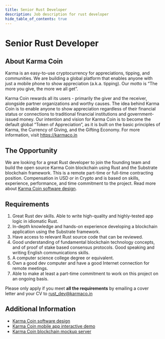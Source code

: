 ```yaml
---
title: Senior Rust Developer
description: Job description for rust developer
hide_table_of_contents: true
---
```


# Senior Rust Developer

## About Karma Coin
<p>Karma is an easy-to-use cryptocurrency for appreciations, tipping, and communities. We are building a global platform that enables anyone with just a mobile phone to show appreciation (a.k.a. tipping). Our motto is “The more you give, the more we all get”.</p>

<p>Karma Coin rewards all its users - primarily the giver and the receiver, alongside partner organizations and worthy causes. The idea behind Karma Coin is to enable anyone to show appreciation regardless of their financial status or connections to traditional financial institutions and government-issued money. Our intention and vision for Karma Coin is to become the default global “Token of Appreciation”, as it is built on the basic principles of Karma, the Currency of Giving, and the Gifting Economy. For more information, visit <a href="https://karmaco.in">https://karmaco.in</a></p> 


## The Opportunity
We are looking for a great Rust developer to join the founding team and build the open source Karma Coin blockchain using Rust and the Substrate blockchain framework. This is a remote part-time or full-time contracting position. Compensation in USD or in Crypto and is based on skills, experience, performance, and time commitment to the project. Read more about <a href='/docs'>Karma Coin software design</a>.


## Requirements
1. Great Rust dev skills.
Able to write high-quality and highly-tested app logic in idiomatic Rust.
2. In-depth knowledge and hands-on experience developing a blockchain application using the Substrate framework.
3. Have access to relevant Rust source code that can be reviewed.
4. Good understanding of fundamental blockchain technology concepts, and of proof of stake based consensus protocols.
Good speaking and writing English communications skills.
5. A computer science college degree or equivalent.
6. Own a good dev computer and have a good Internet connection for remote meetings.
7. Able to make at least a part-time commitment to work on this project on an ongoing basis.

Please only apply if you meet <b>all the requirements</b> by emailing a cover letter and your CV to <a href='mailto://rust_dev@karmaco.in'>rust_dev@karmaco.in</a>

## Additional Information
- <a href='/docs'>Karma Coin software design</a>
- <a href='https://www.figma.com/proto/XU3xigkjjA0m9qEkkulmWm/Karma Coin?page-id=0%3A1&node-id=552%3A686&viewport=-369%2C-379%2C0.53&scaling=contain&starting-point-node-id=552%3A686'>Karma Coin mobile app interactive demo</a>
- <a href='https://github.com/avive/Karma Coin'>Karma Coin blockchain mockup server</a>